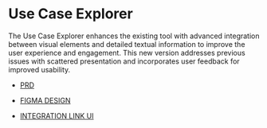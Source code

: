 # Use Case Explorer 

The Use Case Explorer enhances the existing tool with advanced integration between visual elements and detailed textual information to improve the user experience and engagement. This new version addresses previous issues with scattered presentation and incorporates user feedback for improved usability.

- [PRD](https://www.notion.so/liminal-strategy/Use-Case-Explorer-V2-1fc10d6a5ff780e9969cc1bfa0b437a1?d=1ff10d6a5ff780b99e71001c1f81452a#1fc10d6a5ff7808b8ba9ebdc5831df2c)

- [FIGMA DESIGN](https://www.figma.com/design/9Xd3iQNiSPlAfdGn4urINa/Use-Cases---Visualisation?node-id=11226-9179&t=7396C0LLd2ArBeRC-0)

- [INTEGRATION LINK UI](https://www.notion.so/liminal-strategy/Data-Viz-integration-on-Link-UI-1f310d6a5ff7809492dcf092be5a3c2f)


